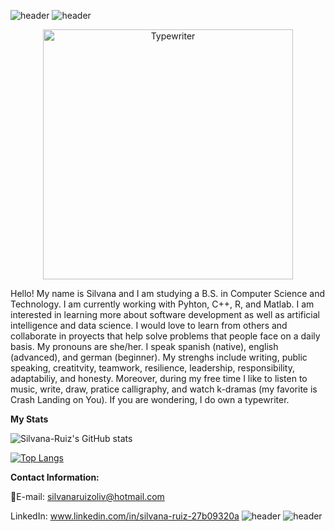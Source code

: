 ![header](https://capsule-render.vercel.app/api?type=rect&color=fed4d2&height=5)
![header](https://capsule-render.vercel.app/api?type=rect&color=f5f5dc&height=20)
<p align="center">
  <img src="https://i.postimg.cc/gctGzG04/Typewriter-with-bigger-name.png)](https://postimg.cc/Cd83JTkf" width="400" title="Typewriter">
</p>


Hello! My name is Silvana and I am studying a B.S. in Computer Science and Technology. I am currently working with Pyhton, C++, R, and Matlab. I am interested in learning more about software development as well as artificial intelligence and data science. I would love to learn from others and collaborate in proyects that help solve problems that people face on a daily basis. My pronouns are she/her. I speak spanish (native), english (advanced), and german (beginner). My strenghs include writing, public speaking, creatitvity, teamwork, resilience, leadership, responsibility, adaptabiliy, and honesty. Moreover, during my free time I like to listen to music, write, draw, pratice calligraphy, and watch k-dramas (my favorite is Crash Landing on You). If you are wondering, I do own a typewriter.

**My Stats**

![Silvana-Ruiz's GitHub stats](https://github-readme-stats.vercel.app/api?username=Silvana-Ruiz&show_icons=true&theme=buefy)


[![Top Langs](https://github-readme-stats.vercel.app/api/top-langs/?username=Silvana-Ruiz&hide=Ruby&layout=compact)](https://github.com/Silvana-Ruiz/github-readme-stats)

**Contact Information:**

📧E-mail: silvanaruizoliv@hotmail.com

LinkedIn: www.linkedin.com/in/silvana-ruiz-27b09320a
![header](https://capsule-render.vercel.app/api?type=rect&color=fed4d2&height=5)
![header](https://capsule-render.vercel.app/api?type=rect&color=f5f5dc&height=20)


<!--
**Silvana-Ruiz/Silvana-Ruiz** is a ✨ _special_ ✨ repository because its `README.md` (this file) appears on your GitHub profile.


Here are some ideas to get you started:

- 🔭 I’m currently working on ...
- 🌱 I’m currently learning ...
- 👯 I’m looking to collaborate on ...
- 🤔 I’m looking for help with ...
- 💬 Ask me about ...
- 📫 How to reach me: ...
- 😄 Pronouns: ...
- ⚡ Fun fact: ...
-->

